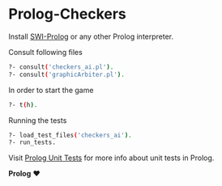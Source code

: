 # Prolog-Checkers

Install [SWI-Prolog](https://www.swi-prolog.org/) or any other Prolog interpreter.

Consult following files
```bash
?- consult('checkers_ai.pl').
?- consult('graphicArbiter.pl').
```

In order to start the game
```bash
?- t(h).
```

Running the tests
```bash
?- load_test_files('checkers_ai').
?- run_tests.
```
Visit [Prolog Unit Tests](https://www.swi-prolog.org/pldoc/doc_for?object=section(%27packages/plunit.html%27)) for more info about unit tests in Prolog.

**Prolog** :heart: 
